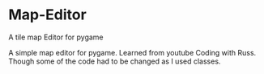 # Map-Editor
A tile map Editor for pygame


A simple map editor for pygame. Learned from youtube Coding with Russ. Though some of the code had to be changed as I used classes.
